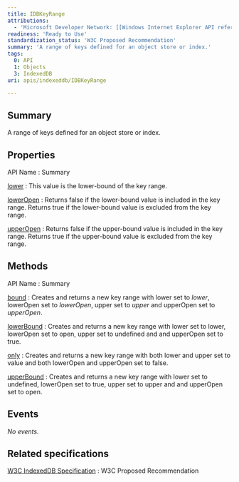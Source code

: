 ```yaml
---
title: IDBKeyRange
attributions:
  - 'Microsoft Developer Network: [[Windows Internet Explorer API reference](http://msdn.microsoft.com/en-us/library/ie/hh828809%28v=vs.85%29.aspx) Article]'
readiness: 'Ready to Use'
standardization_status: 'W3C Proposed Recommendation'
summary: 'A range of keys defined for an object store or index.'
tags:
  0: API
  1: Objects
  3: IndexedDB
uri: apis/indexeddb/IDBKeyRange

---
```

## <span>Summary</span>

A range of keys defined for an object store or index.

## <span>Properties</span>

API Name
:   Summary

[lower](/apis/indexeddb/IDBKeyRange/lower)
:   This value is the lower-bound of the key range.

[lowerOpen](/apis/indexeddb/IDBKeyRange/lowerOpen)
:   Returns false if the lower-bound value is included in the key range. Returns true if the lower-bound value is excluded from the key range.

[upperOpen](/apis/indexeddb/IDBKeyRange/upperOpen)
:   Returns false if the upper-bound value is included in the key range. Returns true if the upper-bound value is excluded from the key range.

## <span>Methods</span>

API Name
:   Summary

[bound](/apis/indexeddb/IDBKeyRange/bound)
:   Creates and returns a new key range with lower set to *lower*, lowerOpen set to *lowerOpen*, upper set to *upper* and upperOpen set to *upperOpen*.

[lowerBound](/apis/indexeddb/IDBKeyRange/lowerBound)
:   Creates and returns a new key range with lower set to lower, lowerOpen set to open, upper set to undefined and and upperOpen set to true.

[only](/apis/indexeddb/IDBKeyRange/only)
:   Creates and returns a new key range with both lower and upper set to value and both lowerOpen and upperOpen set to false.

[upperBound](/apis/indexeddb/IDBKeyRange/upperBound)
:   Creates and returns a new key range with lower set to undefined, lowerOpen set to true, upper set to upper and and upperOpen set to open.

## <span>Events</span>

*No events.*

## <span>Related specifications</span>

[W3C IndexedDB Specification](http://www.w3.org/TR/IndexedDB/)
:   W3C Proposed Recommendation
